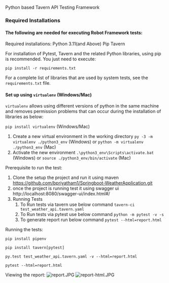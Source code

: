 Python based Tavern API Testing Framework

### Required Installations

#### The following are needed for executing Robot Framework tests:

Required installations:
Python 3.11(and Above)
Pip
Tavern

For installation of Pytest, Tavern and the related Python libraries, using pip is recommended. You just need to execute:

```pip install -r requirements.txt```

For a complete list of libraries that are used by system tests, see the `requirements.txt` file.

#### Set up using `virtualenv` (Windows/Mac)

`virtualenv` allows using different versions of python in the same machine and removes permission problems that can
occur during the installation of libraries as below:

`pip install virtualenv` (Windows/Mac)

1. Create a new virtual environment in the working directory
   `py -3 -m virtualenv ./python3_env` (Windows)
   or
   `python -m virtualenv ./python3_env` (Mac)
2. Activate the new environment
   `.\python3_env\Scripts\activate.bat` (Windows)
   or
   `source ./python3_env/bin/activate` (Mac)

Prerequisite to run the test:

1. Clone the setup the project and run it using maven
   https://github.com/bpriyatham1/Springboot-WeatherApplication.git
2. once the project is running test it using swagger ui
   http://localhost:8080/swagger-ui/index.html#/
3. Running Tests
    1. To Run tests via tavern use below command
       ```tavern-ci test_weather_api.tavern.yaml```
    2. To Run tests via pytest use below command
       ```python -m pytest -v -s```
    3. To generate report run below command
       ```pytest --html=report.html```

Running the tests:

```pip install pipenv```

```pip install tavern[pytest]```

```py.test test_weather_api.tavern.yaml -v --html=report.html```

```pytest --html=report.html```

Viewing the report:
![report.JPG](resources%2Freport.JPG)
![report-html.JPG](resources%2Freport-html.JPG)